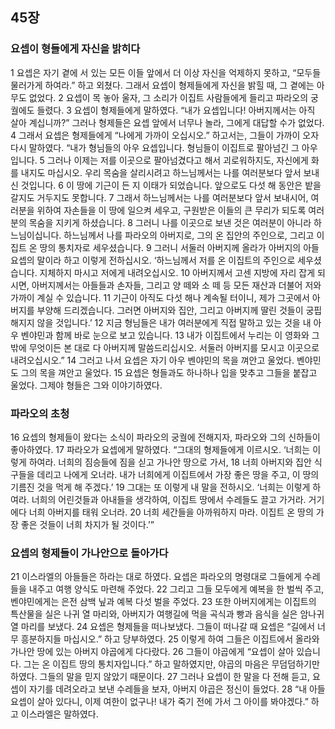 ## 45장
### 요셉이 형들에게 자신을 밝히다
1 요셉은 자기 곁에 서 있는 모든 이들 앞에서 더 이상 자신을 억제하지 못하고, “모두들 물러가게 하여라.” 하고 외쳤다. 그래서 요셉이 형제들에게 자신을 밝힐 때, 그 곁에는 아무도 없었다.
2 요셉이 목 놓아 울자, 그 소리가 이집트 사람들에게 들리고 파라오의 궁궐에도 들렸다.
3 요셉이 형제들에게 말하였다. “내가 요셉입니다! 아버지께서는 아직 살아 계십니까?” 그러나 형제들은 요셉 앞에서 너무나 놀라, 그에게 대답할 수가 없었다.
4 그래서 요셉은 형제들에게 “나에게 가까이 오십시오.” 하고서는, 그들이 가까이 오자 다시 말하였다. “내가 형님들의 아우 요셉입니다. 형님들이 이집트로 팔아넘긴 그 아우입니다.
5 그러나 이제는 저를 이곳으로 팔아넘겼다고 해서 괴로워하지도, 자신에게 화를 내지도 마십시오. 우리 목숨을 살리시려고 하느님께서는 나를 여러분보다 앞서 보내신 것입니다.
6 이 땅에 기근이 든 지 이태가 되었습니다. 앞으로도 다섯 해 동안은 밭을 갈지도 거두지도 못합니다.
7 그래서 하느님께서는 나를 여러분보다 앞서 보내시어, 여러분을 위하여 자손들을 이 땅에 일으켜 세우고, 구원받은 이들의 큰 무리가 되도록 여러분의 목숨을 지키게 하셨습니다.
8 그러니 나를 이곳으로 보낸 것은 여러분이 아니라 하느님이십니다. 하느님께서 나를 파라오의 아버지로, 그의 온 집안의 주인으로, 그리고 이집트 온 땅의 통치자로 세우셨습니다.
9 그러니 서둘러 아버지께 올라가 아버지의 아들 요셉의 말이라 하고 이렇게 전하십시오. ‘하느님께서 저를 온 이집트의 주인으로 세우셨습니다. 지체하지 마시고 저에게 내려오십시오.
10 아버지께서 고센 지방에 자리 잡게 되시면, 아버지께서는 아들들과 손자들, 그리고 양 떼와 소 떼 등 모든 재산과 더불어 저와 가까이 계실 수 있습니다.
11 기근이 아직도 다섯 해나 계속될 터이니, 제가 그곳에서 아버지를 부양해 드리겠습니다. 그러면 아버지와 집안, 그리고 아버지께 딸린 것들이 궁핍해지지 않을 것입니다.’
12 지금 형님들은 내가 여러분에게 직접 말하고 있는 것을 내 아우 벤야민과 함께 바로 눈으로 보고 있습니다.
13 내가 이집트에서 누리는 이 영화와 그 밖에 무엇이든 본 대로 다 아버지께 말씀드리십시오. 서둘러 아버지를 모시고 이곳으로 내려오십시오.”
14 그러고 나서 요셉은 자기 아우 벤야민의 목을 껴안고 울었다. 벤야민도 그의 목을 껴안고 울었다.
15 요셉은 형들과도 하나하나 입을 맞추고 그들을 붙잡고 울었다. 그제야 형들은 그와 이야기하였다.
### 파라오의 초청
16 요셉의 형제들이 왔다는 소식이 파라오의 궁궐에 전해지자, 파라오와 그의 신하들이 좋아하였다.
17 파라오가 요셉에게 말하였다. “그대의 형제들에게 이르시오. ‘너희는 이렇게 하여라. 너희의 짐승들에 짐을 싣고 가나안 땅으로 가서,
18 너희 아버지와 집안 식구들을 데리고 나에게 오너라. 내가 너희에게 이집트에서 가장 좋은 땅을 주고, 이 땅의 기름진 것을 먹게 해 주겠다.’
19 그대는 또 이렇게 내 말을 전하시오. ‘너희는 이렇게 하여라. 너희의 어린것들과 아내들을 생각하여, 이집트 땅에서 수레들도 끌고 가거라. 거기에다 너희 아버지를 태워 오너라.
20 너희 세간들을 아까워하지 마라. 이집트 온 땅의 가장 좋은 것들이 너희 차지가 될 것이다.’”
### 요셉의 형제들이 가나안으로 돌아가다
21 이스라엘의 아들들은 하라는 대로 하였다. 요셉은 파라오의 명령대로 그들에게 수레들을 내주고 여행 양식도 마련해 주었다.
22 그리고 그들 모두에게 예복을 한 벌씩 주고, 벤야민에게는 은전 삼백 닢과 예복 다섯 벌을 주었다.
23 또한 아버지에게는 이집트의 특산물을 실은 나귀 열 마리와, 아버지가 여행길에 먹을 곡식과 빵과 음식을 실은 암나귀 열 마리를 보냈다.
24 요셉은 형제들을 떠나보냈다. 그들이 떠나갈 때 요셉은 “길에서 너무 흥분하지들 마십시오.” 하고 당부하였다.
25 이렇게 하여 그들은 이집트에서 올라와 가나안 땅에 있는 아버지 야곱에게 다다랐다.
26 그들이 야곱에게 “요셉이 살아 있습니다. 그는 온 이집트 땅의 통치자입니다.” 하고 말하였지만, 야곱의 마음은 무덤덤하기만 하였다. 그들의 말을 믿지 않았기 때문이다.
27 그러나 요셉이 한 말을 다 전해 듣고, 요셉이 자기를 데려오라고 보낸 수레들을 보자, 아버지 야곱은 정신이 들었다.
28 “내 아들 요셉이 살아 있다니, 이제 여한이 없구나! 내가 죽기 전에 가서 그 아이를 봐야겠다.” 하고 이스라엘은 말하였다.
